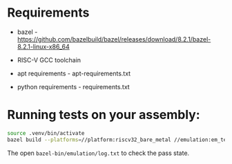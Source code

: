 # Requirements

- bazel - https://github.com/bazelbuild/bazel/releases/download/8.2.1/bazel-8.2.1-linux-x86_64

- RISC-V GCC toolchain

- apt requirements - apt-requirements.txt

- python requirements - requirements.txt

# Running tests on your assembly:

```sh
source .venv/bin/activate
bazel build --platforms=//platform:riscv32_bare_metal //emulation:em_test
```

The open `bazel-bin/emulation/log.txt` to check the pass state.